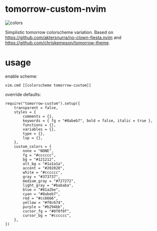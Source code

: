 # tomorrow-custom-nvim
![colors](https://github.com/korei999/tomorrow-custom-nvim/assets/93387739/950cd63e-781e-4e40-8c5c-aaf50f259ba4)

Simplistic tomorrow colorscheme variation.
Based on https://github.com/aktersnurra/no-clown-fiesta.nvim and https://github.com/chriskempson/tomorrow-theme.

# usage
enable scheme:
```
vim.cmd [[colorscheme tomorrow-custom]]
```
override defaults:
```
require("tomorrow-custom").setup({
    transparent = false,
    styles = {
        comments = {},
        keywords = { fg = "#8abeb7", bold = false, italic = true },
        functions = {},
        variables = {},
        type = {},
        lsp = {},
    },
    custom_colors = {
        none = "NONE",
        fg = "#cccccc",
        bg = "#121212",
        alt_bg = "#1a1a1a",
        accent = "#202020",
        white = "#cccccc",
        gray = "#373737",
        medium_gray = "#727272",
        light_gray = "#bababa",
        blue = "#81a2be",
        cyan = "#8abeb7",
        red = "#cc6666",
        yellow = "#f0c674",
        purple = "#b294bb",
        cursor_fg = "#0f0f0f",
        cursor_bg = "#cccccc",
    },
})
```
